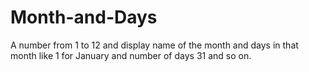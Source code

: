 # Month-and-Days
 A number from 1 to 12 and display name of the month and days in that month like 1 for January and number of days 31 and so on.
